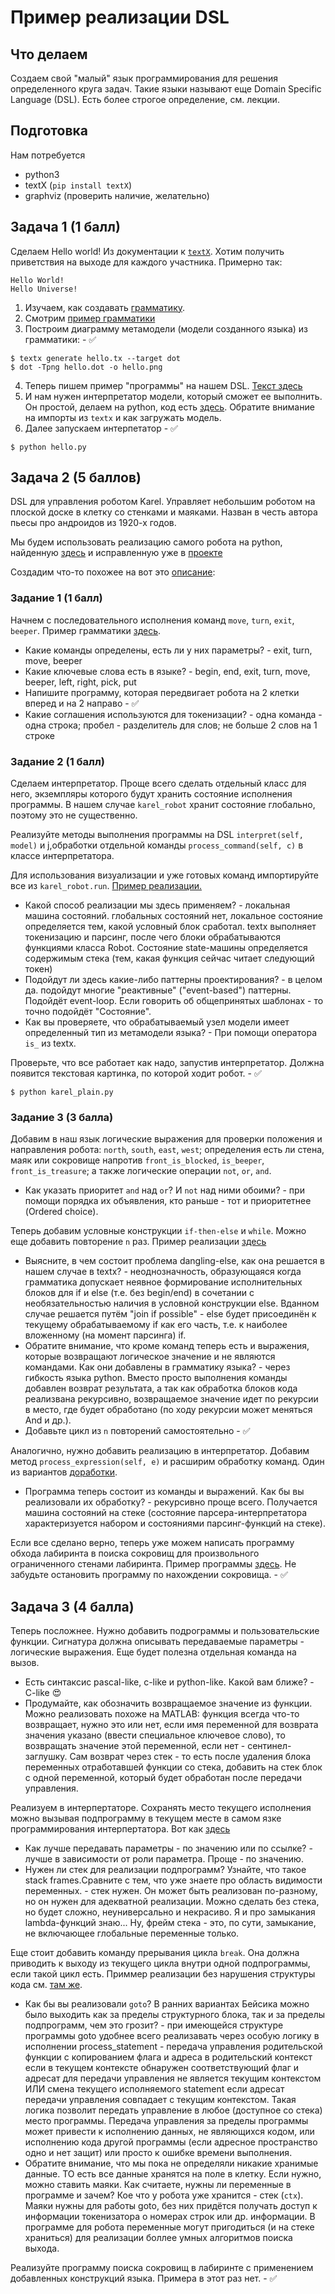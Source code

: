 # Пример реализации DSL

## Что делаем

Создаем свой "малый" язык программирования для решения определенного круга задач. Такие языки называют еще Domain Specific Language (DSL). Есть более строгое определение, см. лекции.

## Подготовка

Нам потребуется
  - python3
  - textX (``pip install textX``)
  - graphviz (проверить наличие, желательно)

## Задача 1 (1 балл)

Сделаем Hello world! Из документации к [``textX``](http://textx.github.io/textX/stable/tutorials/hello_world/).
Хотим получить приветствия на выходе для каждого участника. Примерно так:

```
Hello World!
Hello Universe!
```

1. Изучаем, как создавать [грамматику](http://textx.github.io/textX/stable/grammar/). 
2. Смотрим [пример грамматики](./hello.tx)
3. Построим диаграмму метамодели (модели созданного языка) из грамматики: - :white_check_mark:

```
$ textx generate hello.tx --target dot
$ dot -Tpng hello.dot -o hello.png
```

4. Теперь пишем пример "программы" на нашем DSL. [Текст здесь](./example.hello)
5. И нам нужен интерпретатор модели, который сможет ее выполнить. Он простой, делаем на python, код есть [здесь](./hello.py). Обратите внимание на импорты из ``textx`` и как загружать модель.
6. Далее запускаем интерпетатор - :white_check_mark:

```
$ python hello.py
```

## Задача 2 (5 баллов)

DSL для управления роботом Karel. Управляет небольшим роботом на плоской доске в клетку со стенками и маяками. Назван в честь автора пьесы про андроидов из 1920-х годов.

Мы будем использовать реализацию самого робота на python, найденную [здесь](https://github.com/xsebek/karel) и исправленную уже в [проекте](./karel_robot)

Создадим что-то похожее на вот это [описание](http://mormegil.wz.cz/prog/karel/prog_doc.htm):

### Задание 1 (1 балл)

Начнем с последовательного исполнения команд ``move``, ``turn``, ``exit``, ``beeper``. Пример грамматики [здесь](./karel-plain.tx). 
   
 - Какие команды определены, есть ли у них параметры? - exit, turn, move, beeper 
 - Какие ключевые слова есть в языке? - begin, end, exit, turn, move, beeper, left, right, pick, put
 - Напишите программу, которая передвигает робота на 2 клетки вперед и на 2 направо - :white_check_mark:
 - Какие соглашения используются для токенизации? - одна команда - одна строка; пробел - разделитель для слов; не больше 2 слов на 1 строке

### Задание 2 (1 балл)

Сделаем интерпретатор. Проще всего сделать отдельный класс для него, экземпляры которого будут хранить состояние исполнения программы. В нашем случае ``karel_robot`` хранит состояние глобально, поэтому это не существенно.

Реализуйте методы выполнения программы на DSL ``interpret(self, model)`` и j,обработки отдельной команды ``process_command(self, c)`` в классе интерпретатора.

Для использования визуализации и уже готовых команд импортируйте все из ``karel_robot.run``. [Пример реализации.](./karel_plain.py)

 - Какой способ реализации мы здесь применяем? - локальная машина состояний. глобальных состояний нет, локальное состояние определяется тем, какой условный блок сработал. textx выполняет токенизацию и парсинг, после чего блоки обрабатываются функциями класса Robot. Состояние state-машины определяется содержимым стека (тем, какая функция сейчас читает следующий токен)
 - Подойдут ли здесь какие-либо паттерны проектирования? - в целом да. подойдут многие "реактивные" ("event-based") паттерны. Подойдёт event-loop. Если говорить об общепринятых шаблонах - то точно подойдёт "Состояние".
 - Как вы проверяете, что обрабатываемый узел модели имеет определенный тип из метамодели языка? - При помощи оператора `is_` из textx. 

Проверьте, что все работает как надо, запустив интерпретатор. Должна появится текстовая картинка, по которой ходит робот. - :white_check_mark:

```
$ python karel_plain.py
```

### Задание 3 (3 балла)

Добавим в наш язык логические выражения для проверки положения и направления робота: ``north``, ``south``, ``east``, ``west``; определения есть ли стена, маяк или сокровище напротив ``front_is_blocked``, ``is_beeper``, ``front_is_treasure``; а также логические операции ``not``, ``or``, ``and``.

 - Как указать приоритет ``and`` над ``or``? И ``not`` над ними обоими? - при помощи порядка их объявления, кто раньше - тот и приоритетнее (Ordered choice).

Теперь добавим условные конструкции ``if-then-else`` и ``while``. Можно еще добавить повторение ``n`` раз. Пример реализации [здесь](./karel-control.tx)

 - Выясните, в чем состоит проблема dangling-else, как она решается в нашем случае в textx? - неоднозначность, образующаяся когда грамматика допускает неявное формирование исполнительных блоков для if и else (т.е. без begin/end) в сочетании с необязательностью наличия в условной конструкции else. Вданном случае решается путём "join if possible" - else будет присоединён к текущему обрабатываемому if как его часть, т.е. к наиболее вложенному (на момент парсинга) if.
 - Обратите внимание, что кроме команд теперь есть и выражения, которые возвращают логическое значение и не являются командами. Как они добавлены в грамматику языка? - через гибкость языка python. Вместо просто выполнения команды добавлен возврат результата, а так как обработка блоков кода реализвана рекурсивно, возвращаемое значение идет по рекурсии в место, где будет обработано (по ходу рекурсии может меняться And и др.).
 - Добавьте цикл из ``n`` повторений самостоятельно - :white_check_mark:

Аналогично, нужно добавить реализацию в интерпретатор. Добавим метод ``process_expression(self, e)`` и расширим обработку команд. Один из вариантов [доработки](./karel_control.py).

 - Программа теперь состоит из команды и выражений. Как бы вы реализовали их обработку? - рекурсивно проще всего. Получается машина состояний на стеке (состояние парсера-интерпретатора характеризуется набором и состояниями парсинг-функций на стеке). 

Если все сделано верно, теперь уже можем написать программу обхода лабиринта в поиска сокровищ для произвольного ограниченного стенами лабиринта. Пример программы [здесь](./maze.karel). Не забудьте остановить программу по нахождении сокровища. - :white_check_mark:

## Задача 3 (4 балла)

Теперь посложнее. Нужно добавить подрограммы и пользовательские функции. Сигнатура должна описывать передаваемые параметры - логические выражения. Еще будет полезна отдельная команда на вызов.

 - Есть синтаксис pascal-like, c-like и python-like. Какой вам ближе? - C-like :heart_eyes:
 - Продумайте, как обозначить возвращаемое значение из функции. Можно реализовать похоже на MATLAB: функция всегда что-то возвращает, нужно это или нет, если имя переменной для возврата значения указано (ввести специальное ключевое слово), то возвращать значение этой переменной, если нет - сентинел-заглушку. Сам возврат через стек - то есть после удаления блока переменных отработавшей функции со стека, добавить на стек блок с одной переменной, который будет обработан после передачи управления.

Реализуем в интерпертаторе. Сохранять место текущего исполнения можно вызывая подпрограмму в текущем месте в самом язке программирования интерпертатора. Вот как [здесь](./karel_structured.py)

 - Как лучше передавать параметры - по значению или по ссылке? - лучше в зависимости от роли параметра. Проще - по значению.
 - Нужен ли стек для реализации подпрограмм? Узнайте, что такое stack frames.Сравните с тем, что уже знаете про область видимости переменных. - стек нужен. Он может быть реализован по-разному, но он нужен для адекватной реализации. Можно сделать без стека, но будет сложно, неуниверсально и некрасиво. Я и про замыкания lambda-функций знаю... Ну, фрейм стека - это, по сути, замыкание, не включающее глобальные переменные только.

Еще стоит добавить команду прерывания цикла ``break``. Она должна приводить к выходу из текущего цикла внутри одной подпрограммы, если такой цикл есть. Приммер реализации без нарушения структуры кода см. [там же](./karel_structured.py).
 
  - Как бы вы реализовали ``goto``? В ранних вариантах Бейсика можно было выходить как за пределы структурного блока, так и за пределы подпрограмм, чем это грозит? - при имеющейся структуре программы goto удобнее всего реализавать через особую логику в исполнении process_statement - передача управления родительской функции с копированием флага и адреса в родительский контекст если в текущем контексте обнаружен соответствующий флаг и адресат для передачи управления не является текущим контекстом ИЛИ смена текущего исполняемого statement если адресат передачи управления совпадает с текущим контекстом. Такая логика позволит передать управление в любое (доступное со стека) место программы. Передача управления за пределы программы может привести к исполнению данных, не являющихся кодом, или исполнению кода другой программы (если адресное пространство одно и нет защит) или просто к ошибке времени выполнения.
  - Обратите внимание, что мы пока не определяли никакие хранимые данные. ТО есть все данные хранятся на поле в клетку. Если нужно, можно ставить маяки. Как считаете, нужны ли переменные в программе и зачем? Кое что у робота уже хранится - стек (`ctx`). Маяки нужны для работы goto, без них придётся получать доступ к информации токенизатора о номерах строк или др. информации. В программе для робота переменные могут пригодиться (и на стеке храниться) для реализации боллее умных алгоритмов поиска выхода.

Реализуйте программу поиска сокровищ в лабиринте с применением добавленных конструкций языка. Примера в этот раз нет. - :white_check_mark:
